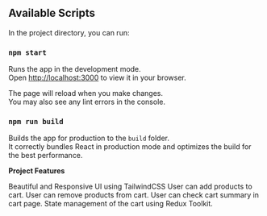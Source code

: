 ## Available Scripts

In the project directory, you can run:

### `npm start`

Runs the app in the development mode.\
Open [http://localhost:3000](http://localhost:3000) to view it in your browser.

The page will reload when you make changes.\
You may also see any lint errors in the console.


### `npm run build`

Builds the app for production to the `build` folder.\
It correctly bundles React in production mode and optimizes the build for the best performance.

**Project Features**

Beautiful and Responsive UI using TailwindCSS
User can add products to cart.
User can remove products from cart.
User can check cart summary in cart page.
State management of the cart using Redux Toolkit.


